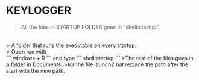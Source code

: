 # KEYLOGGER

> All the files in STARTUP FOLDER goes in  "shell:startup". 
<br>
> A folder that runs the executable on every startup.
<br>
> Open run with 
<br>
```
windows + R 
```
and type 
```
shell:startup
```
>The rest of the files goes in a folder in Documents.
>for the file launch2.bat replace the path after the start with the new path.
